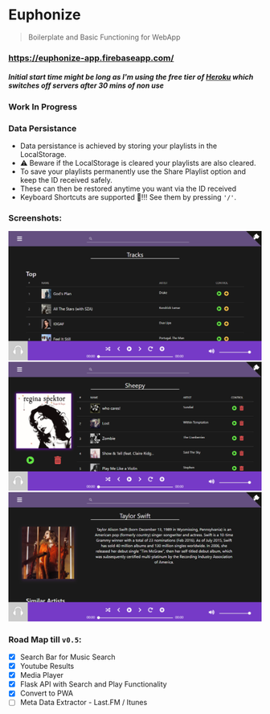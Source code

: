 # Euphonize
> Boilerplate and Basic Functioning for WebApp

### https://euphonize-app.firebaseapp.com/
##### Initial start time might be long as I'm using the free tier of [Heroku](https://www.heroku.com/) which switches off servers after 30 mins of non use

### Work In Progress

### Data Persistance
- Data persistance is achieved by storing your playlists in the LocalStorage.
- ⚠️ Beware if the LocalStorage is cleared your playlists are also cleared.
- To save your playlists permanently use the Share Playlist option and keep the ID received safely.
- These can then be restored anytime you want via the ID received
- Keyboard Shortcuts are supported 🎉!!! See them by pressing ``` '/' ```.

### Screenshots:
![Landing Page](./ScreenShots/LandingPage.png)
![Playlist Detail Page](./ScreenShots/PlaylistDetailPage.png)
![Artist Detail Page](./ScreenShots/ArtistDetailPage.png)

### Road Map till `v0.5`:
- [x] Search Bar for Music Search
- [x] Youtube Results
- [x] Media Player
- [x] Flask API with Search and Play Functionality
- [x] Convert to PWA
- [ ] Meta Data Extractor - Last.FM / Itunes
